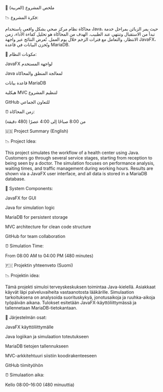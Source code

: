 🌟 ملخص المشروع (العربية)

📉 فكرة المشروع:

محاكاة نظام مركز صحي بشكل واقعي باستخدام Java، حيث يمر الزبائن بمراحل خدمة تبدأ من الاستقبال وتنتهي عند الطبيب.
الهدف من المحاكاة هو تحليل كفاءة الأداء، زمن الانتظار، والتعامل مع فترات الزخم خلال يوم العمل.
تُعرض النتائج عبر واجهة JavaFX، وتُخزن البيانات في قاعدة MariaDB.

🔹 مكونات النظام:

JavaFX لواجهة المستخدم

Java لمعالجة المنطق والمحاكاة

قاعدة بيانات MariaDB

هيكلية MVC لتنظيم المشروع

GitHub للتعاون الجماعي

⏰ زمن المحاكاة:

من 8:00 صباحًا إلى 4:00 عصرًا (480 دقيقة)

🇺🇸 Project Summary (English)

📉 Project Idea:

This project simulates the workflow of a health center using Java. Customers go through several service stages, starting from reception to being seen by a doctor.
The simulation focuses on performance analysis, waiting times, and traffic management during working hours.
Results are shown via a JavaFX user interface, and all data is stored in a MariaDB database.

🔹 System Components:

JavaFX for GUI

Java for simulation logic

MariaDB for persistent storage

MVC architecture for clean code structure

GitHub for team collaboration

⏰ Simulation Time:

From 08:00 AM to 04:00 PM (480 minutes)

🇫🇮 Projektin yhteenveto (Suomi)

📉 Projektin idea:

Tämä projekti simuloi terveyskeskuksen toimintaa Java-kielellä. Asiakkaat käyvät läpi palveluvaiheita vastaanotosta lääkärille.
Simulaation tarkoituksena on analysoida suorituskykyä, jonotusaikoja ja ruuhka-aikoja työpäivän aikana.
Tulokset esitetään JavaFX-käyttöliittymässä ja tallennetaan MariaDB-tietokantaan.

🔹 Järjestelmän osat:

JavaFX käyttöliittymälle

Java logiikan ja simulaation toteutukseen

MariaDB tietojen tallennukseen

MVC-arkkitehtuuri siistiin koodirakenteeseen

GitHub tiimityöhön

⏰ Simulaation aika:

Kello 08:00–16:00 (480 minuuttia)

